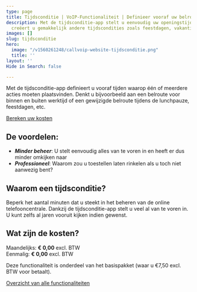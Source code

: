 ```yaml
---
type: page
title: Tijdsconditie | VoIP-Functionaliteit | Definieer vooraf uw belroute
description: Met de tijdsconditie-app stelt u eenvoudig uw openingstijden in. Ook
  creëert u gemakkelijk andere tijdscondities zoals feestdagen, vakantie etc.
images: []
slug: tijdsconditie
hero:
  image: "/v1560261248/callvoip-website-tijdsconditie.png"
  title: ''
layout: ''
Hide in Search: false

---
```

Met de tijdsconditie-app definieert u vooraf tijden waarop één of meerdere acties moeten plaatsvinden. Denkt u bijvoorbeeld aan een belroute voor binnen en buiten werktijd of een gewijzigde belroute tijdens de lunchpauze, feestdagen, etc.

<a href="/calculator/" class="button">Bereken uw kosten</a>

## De voordelen:

* **_Minder beheer_**: U stelt eenvoudig alles van te voren in en heeft er dus minder omkijken naar
* **_Professioneel_**: Waarom zou u toestellen laten rinkelen als u toch niet aanwezig bent?

## Waarom een tijdsconditie?

Beperk het aantal minuten dat u steekt in het beheren van de online telefooncentrale. Dankzij de tijdsconditie-app stelt u veel al van te voren in. U kunt zelfs al jaren vooruit kijken indien gewenst.

## Wat zijn de kosten?

Maandelijks: **€ 0,00** excl. BTW  
Eenmalig: **€ 0,00** excl. BTW

Deze functionaliteit is onderdeel van het basispakket (waar u €7,50 excl. BTW voor betaalt).

<a href="/telefonie/functionaliteiten/" class="button">Overzicht van alle functionaliteiten</a>